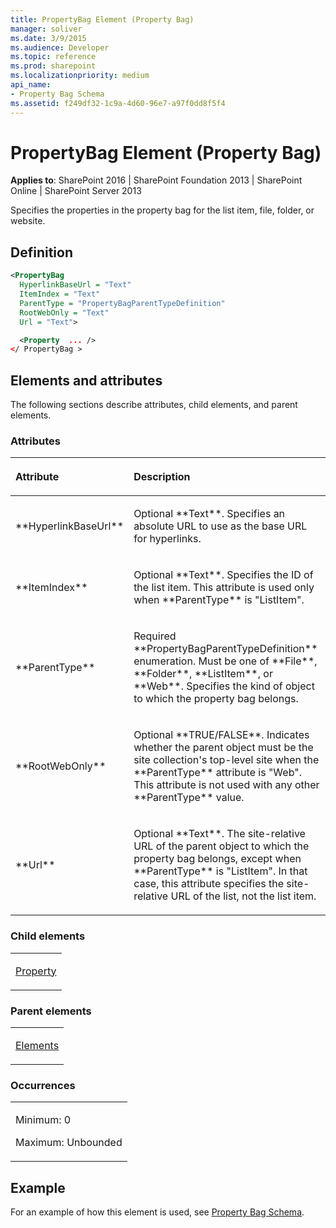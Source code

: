 ```yaml
---
title: PropertyBag Element (Property Bag)
manager: soliver
ms.date: 3/9/2015
ms.audience: Developer
ms.topic: reference
ms.prod: sharepoint
ms.localizationpriority: medium
api_name:
- Property Bag Schema
ms.assetid: f249df32-1c9a-4d60-96e7-a97f0dd8f5f4
---
```


# PropertyBag Element (Property Bag)

**Applies to**: SharePoint 2016 | SharePoint Foundation 2013 | SharePoint Online | SharePoint Server 2013

Specifies the properties in the property bag for the list item, file, folder, or website.

## Definition

```XML
<PropertyBag
  HyperlinkBaseUrl = "Text"
  ItemIndex = "Text"
  ParentType = "PropertyBagParentTypeDefinition"
  RootWebOnly = "Text"
  Url = "Text">

  <Property  ... />
</ PropertyBag >
```

## Elements and attributes

The following sections describe attributes, child elements, and parent elements.

### Attributes

<table>
<colgroup>
<col width="20%" />
<col width="80%" />
</colgroup>
<thead>
<tr class="header">
<th align="left"><p>Attribute</p></th>
<th align="left"><p>Description</p></th>
</tr>
</thead>
<tbody>
<tr class="odd">
<td align="left"><p>**HyperlinkBaseUrl**</p></td>
<td align="left"><p>Optional **Text**. Specifies an absolute URL to use as the base URL for hyperlinks.</p></td>
</tr>
<tr class="even">
<td align="left"><p>**ItemIndex**</p></td>
<td align="left"><p>Optional **Text**. Specifies the ID of the list item. This attribute is used only when **ParentType** is "ListItem".</p></td>
</tr>
<tr class="odd">
<td align="left"><p>**ParentType**</p></td>
<td align="left"><p>Required **PropertyBagParentTypeDefinition** enumeration. Must be one of **File**, **Folder**, **ListItem**, or **Web**. Specifies the kind of object to which the property bag belongs.</p></td>
</tr>
<tr class="even">
<td align="left"><p>**RootWebOnly**</p></td>
<td align="left"><p>Optional **TRUE/FALSE**. Indicates whether the parent object must be the site collection's top-level site when the **ParentType** attribute is "Web". This attribute is not used with any other **ParentType** value.</p></td>
</tr>
<tr class="odd">
<td align="left"><p>**Url**</p></td>
<td align="left"><p>Optional **Text**. The site-relative URL of the parent object to which the property bag belongs, except when **ParentType** is "ListItem". In that case, this attribute specifies the site-relative URL of the list, not the list item.</p></td>
</tr>
</tbody>
</table>

### Child elements

<table>
<colgroup>
<col width="100%" />
</colgroup>
<tbody>
<tr class="odd">
<td align="left"><p><a href="property-element-property-bag.md">Property</a></p></td>
</tr>
</tbody>
</table>

### Parent elements

<table>
<colgroup>
<col width="100%" />
</colgroup>
<tbody>
<tr class="odd">
<td align="left"><p><a href="elements-element-property-bag.md">Elements</a></p></td>
</tr>
</tbody>
</table>

### Occurrences

<table>
<colgroup>
<col width="100%" />
</colgroup>
<tbody>
<tr class="odd">
<td align="left"><p>Minimum: 0</p>
<p>Maximum: Unbounded</p></td>
</tr>
</tbody>
</table>

## Example

For an example of how this element is used, see [Property Bag Schema](property-bag-schema.md).








